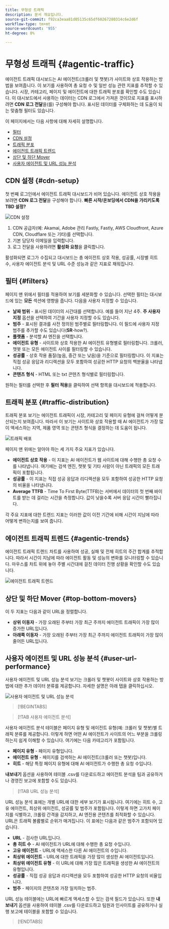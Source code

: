 ```yaml
---
title: 무형성 트래픽
description: 문서 개요입니다.
source-git-commit: f92ca3eaa81d05135c65df60267280314c6e2d6f
workflow-type: tm+mt
source-wordcount: '955'
ht-degree: 0%

---
```



# 무형성 트래픽 {#agentic-traffic}

에이전트 트래픽 대시보드는 AI 에이전트(크롤러 및 챗봇)가 사이트와 상호 작용하는 방법을 보여줍니다. 이 보기를 사용하여 총 요청 수 및 일반 성능 관련 지표를 추적할 수 있습니다. 시장, 카테고리, 페이지 및 에이전트에 대한 트래픽 분포를 확인할 수도 있습니다. 이 대시보드에서 사용하는 데이터는 CDN 로그에서 가져온 것이므로 지표를 표시하려면 **CDN 로그 전달**&#x200B;을(를) 구성해야 합니다. 표시된 데이터를 구체화하는 데 도움이 되는 맞춤형 필터도 있습니다.

이 페이지에서는 다음 사항에 대해 자세히 설명합니다.

* [필터](#filters)
* [CDN 설정](#cdn-setup)
* [트래픽 분포](#traffic-distribution)
* [에이전트 트래픽 트렌드](#agentic-trends)
* [상단 및 하단 Mover](#top-bottom-movers)
* [사용자 에이전트 및 URL 성능 분석](#user-url-performance)

## CDN 설정 {#cdn-setup}

첫 번째 로그인에서 에이전트 트래픽 대시보드가 비어 있습니다. 에이전트 상호 작용을 보려면 **CDN 로그 전달**&#x200B;을 구성해야 합니다. **빠른 시작/온보딩에서 CDN을 가리키도록 TBD 설정?**

![CDN 설정](/help/dashboards/assets/ag-log-forward.png)

1. CDN 공급자(예: Akamai, Adobe 관리 Fastly, Fastly, AWS Cloudfront, Azure CDN, Cloudflare 또는 기타)를 선택합니다.
2. 기본 담당자 이메일을 입력합니다.
3. 로그 전달을 사용하려면 **활성화 요청**&#x200B;을 클릭합니다.

활성화되면 로그가 수집되고 대시보드는 총 에이전트 상호 작용, 성공률, 시장별 히트 수, 사용자 에이전트 분석 및 URL 수준 성능과 같은 지표로 채워집니다.

## 필터 {#filters}

페이지 맨 위에서 필터를 적용하여 보기를 세분화할 수 있습니다. 선택한 필터는 대시보드에 있는 **모든** 섹션에 영향을 줍니다. 다음을 사용자 지정할 수 있습니다.

* **날짜 범위** - 표시된 데이터의 시간대를 선택합니다. 예를 들어 지난 4주. **주 사용자 지정** 옵션을 선택하여 기간을 사용자 지정할 수도 있습니다.
* **범주** - 표시된 결과를 사전 정의된 범주별로 필터링합니다. 이 필드에 사용자 지정 범주를 추가할 수도 있습니다(**SR**-how?).
* **플랫폼** - 분석할 AI 엔진을 선택합니다.
* **에이전트 유형** - 사이트와 상호 작용한 AI 에이전트 유형별로 필터링합니다. 크롤러, 챗봇 또는 모든 에이전트 사이를 필터링할 수 있습니다.
* **성공률** - 상호 작용 품질(높음, 중간 또는 낮음)을 기준으로 필터링합니다. 이 지표는 직접 성공 응답과 리디렉션을 모두 포함하여 성공한 HTTP 요청의 백분율을 나타냅니다.
* **콘텐츠 형식** - HTML 또는 txt 콘텐츠 형식별로 필터링합니다.

원하는 필터를 선택한 후 **필터 적용**&#x200B;을 클릭하여 선택 항목을 대시보드에 적용합니다.

## 트래픽 분포 {#traffic-distribution}

트래픽 분포 보기는 에이전트 트래픽이 시장, 카테고리 및 페이지 유형에 걸쳐 어떻게 분산되는지 보여줍니다. 따라서 이 보기는 사이트와 상호 작용할 때 AI 에이전트가 가장 많이 액세스하는 지역, 제품 영역 또는 콘텐츠 형식을 결정하는 데 도움이 됩니다.

![트래픽 배포](/help/dashboards/assets/ag-main.png)

페이지 맨 위에는 알아야 하는 세 가지 주요 지표가 있습니다.

* **에이전트 상호 작용** - 이 지표는 AI 에이전트가 웹 사이트에 대해 수행한 총 요청 수를 나타냅니다. 여기에는 검색 엔진, 챗봇 및 기타 사람이 아닌 트래픽의 모든 트래픽이 포함됩니다.
* **성공률** - 이 지표는 직접 성공 응답과 리디렉션을 모두 포함하여 성공한 HTTP 요청의 비율을 나타냅니다.
* **Average TTFB** - Time To First Byte(TTFB)는 서버에서 데이터의 첫 번째 바이트를 받는 데 걸리는 시간을 측정합니다. 값이 낮을수록 서버 응답 시간이 빨라집니다.

각 주요 지표에 대한 트렌드 지표는 이러한 값이 이전 기간에 비해 시간이 지남에 따라 어떻게 변하는지를 보여 줍니다.

## 에이전트 트래픽 트렌드 {#agentic-trends}

에이전트 트래픽 트렌드 차트를 사용하여 성공, 실패 및 전체 히트의 주간 합계를 추적합니다. 따라서 시간이 지남에 따라 에이전트 활동 및 성능의 변화를 모니터링할 수 있습니다. 마우스를 차트 위에 놓아 주별 시간대에 걸친 데이터 진행 상황을 확인할 수도 있습니다.

![에이전트 트래픽 트렌드](/help/dashboards/assets/ag-trends.png)

## 상단 및 하단 Mover {#top-bottom-movers}

이 두 지표는 다음과 같이 URL을 정렬합니다.

* **상위 이동자** - 가장 오래된 주부터 가장 최근 주까지 에이전트 트래픽이 가장 많이 증가한 URL입니다.
* **아래쪽 이동자** - 가장 오래된 주부터 가장 최근 주까지 에이전트 트래픽이 가장 많이 줄어든 URL입니다.

## 사용자 에이전트 및 URL 성능 분석 {#user-url-performance}

사용자 에이전트 및 URL 성능 분석 보기는 크롤러 및 챗봇이 사이트와 상호 작용하는 방법에 대한 추가 데이터 분류를 제공합니다. 자세한 설명은 아래 탭을 클릭하십시오.

![사용자 에이전트 및 URL 성능 분석](/help/dashboards/assets/user-agent.png)

>[!BEGINTABS]

>[!TAB 사용자 에이전트 분석]

사용자 에이전트 분석 테이블은 페이지 유형 및 에이전트 유형(예: 크롤러 및 챗봇)별 트래픽 분류를 제공합니다. 이렇게 하면 어떤 AI 에이전트가 사이트의 어느 부분을 크롤링하는지 쉽게 이해할 수 있습니다. 여기에는 다음 카테고리가 포함됩니다.

* **페이지 유형** - 페이지 유형입니다.
* **에이전트 유형** - 페이지를 검색하는 AI 에이전트(크롤러 또는 챗봇)입니다.
* **히트** - 해당 특정 페이지 유형에 대해 AI 에이전트가 수행한 총 요청 수입니다.

**내보내기** 옵션을 사용하여 테이블 .csv를 다운로드하고 에이전트 분석을 팀과 공유하거나 경영진 보고에 포함할 수도 있습니다.

>[!TAB URL 성능 분석]

URL 성능 분석 표에는 개별 URL에 대한 세부 보기가 표시됩니다. 여기에는 히트 수, 고유 에이전트, 최상위 에이전트, 성공률 및 범주가 포함됩니다. 이렇게 하면 고가치 페이지를 식별하고, 크롤링 간격을 감지하고, AI 엔진용 콘텐츠를 최적화할 수 있습니다. URL은 트래픽 볼륨별로 순위가 매겨집니다. 이 표에는 다음과 같은 범주가 포함되어 있습니다.

* **URL** - 검사한 URL입니다.
* **총 히트 수** - AI 에이전트가 URL에 대해 수행한 총 요청 수입니다.
* **고유 에이전트** - URL에 액세스한 다른 AI 에이전트의 수입니다.
* **최상위 에이전트** - URL에 대한 트래픽을 가장 많이 생성한 AI 에이전트입니다.
* **최상위 에이전트 유형** - 이 URL에 대해 가장 많은 트래픽을 생성한 AI 에이전트의 유형입니다.
* **성공률** - 직접 성공 응답과 리디렉션을 모두 포함하여 성공한 HTTP 요청의 비율입니다.
* **범주** - 페이지의 콘텐츠와 가장 일치하는 범주.

URL 성능 테이블에는 URL에 빠르게 액세스할 수 있는 검색 필드가 있습니다. 또한 **내보내기** 옵션을 사용하여 테이블 .csv를 다운로드하고 팀원과 인사이트를 공유하거나 실행 보고에 테이블을 포함할 수 있습니다.

>[!ENDTABS]
